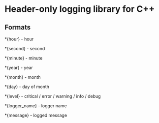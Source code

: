 # Header-only logging library for C++

## Formats

 *{hour} - hour

 *{second} - second

 *{minute} - minute

 *{year} - year

 *{month} - month

 *{day} - day of month

 *{level} - critical / error / warning / info / debug

 *{logger_name} - logger name

 *{message} - logged message
